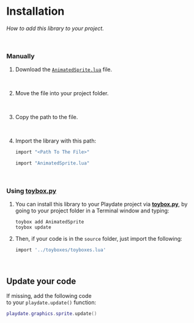 
# Installation

*How to add this library to your project.*

<br>

### Manually

1.  Download the [`AnimatedSprite.lua`][Library] file.

    <br>

2.  Move the file into your project folder.

    <br>
    
3.  Copy the path to the file.

    <br>
    
4.  Import the library with this path:

    ```lua
    import "<Path To The File>"
    ```
    
    ```lua
    import "AnimatedSprite.lua"
    ```
    
    <br>

### Using [**toybox.py**](https://toyboxpy.io)

1.  You can install this library to your Playdate project via [**toybox.py**](https://toyboxpy.io), by going to your project folder in a Terminal window and typing:

    ```console
    toybox add AnimatedSprite
    toybox update
    ```

2. Then, if your code is in the `source` folder, just import the following:

    ```lua
    import '../toyboxes/toyboxes.lua'
    ```
    
    <br>

## Update your code

If missing, add the following code  
to your `playdate.update()` function:
    
```lua
playdate.graphics.sprite.update()
```

<br>


<!----------------------------------------------------------------------------->

[Library]: https://github.com/Whitebrim/AnimatedSprite/blob/master/AnimatedSprite.lua

